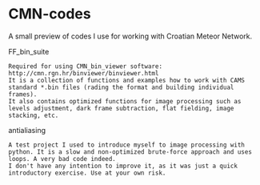 CMN-codes
=========

A small preview of codes I use for working with Croatian Meteor Network.

  FF_bin_suite 
  
    Required for using CMN_bin_viewer software: http://cmn.rgn.hr/binviewer/binviewer.html
    It is a collection of functions and examples how to work with CAMS standard *.bin files (rading the format and building individual frames).
    It also contains optimized functions for image processing such as levels adjustment, dark frame subtraction, flat fielding, image stacking, etc.
  

  antialiasing 
    
    A test project I used to introduce myself to image processing with python. It is a slow and non-optimized brute-force approach and uses loops. A very bad code indeed.
    I don't have any intention to improve it, as it was just a quick introductory exercise. Use at your own risk.
